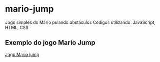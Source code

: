 # mario-jump
Jogo simples do Mário pulando obstáculos 
Códigos utilizando: JavaScript, HTML, CSS. 


## Exemplo do jogo Mario Jump
[Jogo Mario jump](https://user-images.githubusercontent.com/100981592/176767003-fe760ed9-aa81-4ca7-8d8f-26b1734cf347.mp4)

